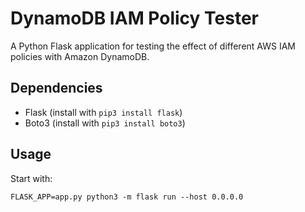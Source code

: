 # DynamoDB IAM Policy Tester

A Python Flask application for testing the effect of different AWS IAM policies with Amazon DynamoDB. 

## Dependencies

- Flask (install with `pip3 install flask`)
- Boto3 (install with `pip3 install boto3`)

## Usage

Start with:

```
FLASK_APP=app.py python3 -m flask run --host 0.0.0.0
```

